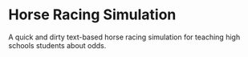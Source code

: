 # Horse Racing Simulation

A quick and dirty text-based horse racing simulation for teaching high schools students about odds.